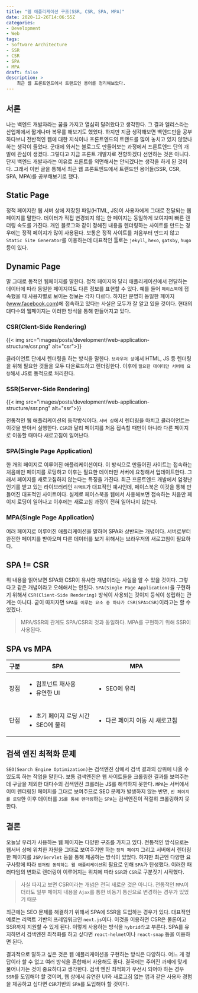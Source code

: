 ```yaml
---
title: "웹 애플리케이션 구조(SSR, CSR, SPA, MPA)"
date: 2020-12-26T14:06:55Z
categories:
- Development
- Web
tags:
- Software Architecture
- SSR
- CSR
- SPA
- MPA
draft: false
description: >
    최근 웹 프론트엔드에서 트랜드인 용어를 정리해보았다.
---
```


서론
---

나는 백엔드 개발자라는 꿈을 가지고 열심히 달려왔다고 생각한다. 그 결과 엘리스라는 산업체에서 짧게나마 복무를 해보기도 했었다. 하지만 지금 생각해보면 백엔드만을 공부하다보니 전반적인 웹에 대한 지식이나 프론트엔드의 트랜드를 많이 놓치고 있지 않았나 하는 생각이 들었다. 군대에 와서는 블로그도 만들어보는 과정에서 프론트엔드 단의 개발에 관심이 생겼다. 그렇다고 지금 프론트 개발자로 전향하겠다 선언하는 것은 아니다. 단지 백엔드 개발자라는 이유로 프론트를 외면해서는 안되겠다는 생각을 하게 된 것이다. 그래서 이번 글을 통해서 최근 웹 프론트엔드에서 트랜드인 용어들(SSR, CSR, SPA, MPA)를 공부해보기로 했다.

Static Page
---

정적 페이지란 웹 서버 상에 저장된 파일(HTML, JS)이 사용자에게 그대로 전달되는 웹 페이지를 말한다. 데이터가 직접 변경되지 않는 한 페이지는 동일하게 보여지며 빠른 렌더링 속도를 가진다. 개인 블로그와 같이 정해진 내용을 렌더링하는 사이트를 만드는 경우에는 정적 페이지가 많이 사용된다. 보통은 정적 사이트를 처음부터 만드지 않고 `Static Site Generator`를 이용하는데 대표적인 툴로는 `jekyll`, `hexo`, `gatsby`, `hugo` 등이 있다. 

Dynamic Page
---

말 그대로 동적인 웹페이지를 말한다. 정적 페이지와 달리 애플리케이션에서 전달하는 데이터에 따라 동일한 페이지여도 다른 정보를 표현할 수 있다. 예를 들어 `페이스북`에 접속했을 때 사용자별로 보이는 정보는 각자 다르다. 하지만 분명히 동일한 페이지(www.facebook.com)에 접속하고 있다는 사실은 모두가 잘 알고 있을 것이다. 현대의 대다수의 웹페이지는 이러한 방식을 통해 만들어지고 있다. 

### CSR(Clent-Side Rendering)

{{< img src="images/posts/development/web-application-structure/csr.png" alt="csr">}}

클라이언트 단에서 렌더링을 하는 방식을 말한다. `브라우저 상`에서 HTML, JS 등 렌더링을 위해 필요한 것들을 모두 다운로드하고 렌더링한다. 이후에 `필요한 데이터만 서버에 요청`해서 JS로 동적으로 처리한다.

### SSR(Server-Side Rendering)

{{< img src="images/posts/development/web-application-structure/ssr.png" alt="ssr">}}

전통적인 웹 애플리케이션의 동작방식이다. `서버 상`에서 렌더링을 마치고 클라이언트는 이것을 받아서 실행한다. `CSR`과 달리 페이지를 처음 접속할 때만이 아니라 다른 페이지로 이동할 때마다 새로고침이 일어난다.

### SPA(Single Page Application)

한 개의 페이지로 이루어진 애플리케이션이다. 이 방식으로 만들어진 사이트는 접속하는 처음에만 페이지를 로딩하고 이후는 필요한 데이터만 서버에 요청해서 업데이트한다. 그래서 페이지를 새로고침하지 않는다는 특징을 가진다. 최근 프론트엔드 개발에서 엄청난 인기를 받고 있는 라이브러리인 `리액트`가 대표적인 예시인데, 페이스북은 이것을 통해 만들어진 대표적인 사이트이다. 실제로 페이스북을 웹에서 사용해보면 접속하는 처음만 페이지 로딩이 일어나고 이후에는 새로고침 과정이 전혀 일어나지 않는다.

### MPA(Single Page Application)

여러 페이지로 이루어진 애플리케이션을 말하며 SPA와 상반되는 개념이다. 서버로부터 완전한 페이지를 받아오며 다른 데이터를 보기 위해서는 브라우저의 새로고침이 필요하다.

SPA != CSR
---

위 내용을 읽어보면 SPA와 CSR이 유사한 개념이라는 사실을 알 수 있을 것이다. 그렇다고 같은 개념이라고 오해해서는 안된다. `SPA(Single Page Application)`을 구현하기 위해서 `CSR(Client-Side Rendering)` 방식이 사용되는 것이지 등식이 성립하는 관계는 아니다. 굳이 따지자면 `SPA를 이루는 요소 중 하나가 CSR(SPA⊃CSR)`이라고는 할 수 있겠다.

> MPA/SSR의 관계도 SPA/CSR의 것과 동일하다. MPA를 구현하기 위해 SSR이 사용된다.

SPA vs MPA
---

| 구분 | SPA | MPA |
|------|-----|-----|
| 장점 | <ul><li>컴포넌트 재사용</li><li>유연한 UI</li></ul> | <ul><li>SEO에 유리</li></ul> |
| 단점 | <ul><li>초기 페이지 로딩 시간</li><li>SEO에 불리</li></ul> | <ul><li>다른 페이지 이동 시 새로고침</li></ul> |

검색 엔진 최적화 문제
---

`SEO(Search Engine Optimization)`는 검색엔진 상에서 검색 결과의 상위에 나올 수 있도록 하는 작업을 말한다. 보통 검색엔진은 웹 사이트들을 크롤링한 결과를 보여주는데 구글을 제외한 대다수의 검색엔진 크롤러는 JS를 해석하지 못한다. `MPA`는 서버에서 이미 렌더링된 페이지를 그대로 보여주므로 SEO 문제가 발생하지 않는 반면, `빈 페이지를 로딩`한 이후 데이터를 `JS를 통해 렌더링`하는 `SPA`는 검색엔진이 적절히 크롤링하지 못한다.

결론
---

오늘날 우리가 사용하는 웹 페이지는 다양한 구조를 가지고 있다. 전통적인 방식으로는 웹서버 상에 위치한 자원을 그대로 보여주기만 하는 `정적 페이지` 그리고 서버에서 렌더링한 페이지를 `JSP/Servlet` 등을 통해 제공하는 방식이 있었다. 하지만 최근엔 다양한 요구사항에 따라 `앱처럼 동작하는 웹 애플리케이션`의 필요로 인해 `SPA`가 탄생했다. 이러한 패러다임의 변화로 렌더링이 이루어지는 위치에 따라 `SSR`과 `CSR`로 구분짓기 시작했다.

> 사실 따지고 보면 CSR이라는 개념은 전혀 새로운 것은 아니다. 전통적인 `MPA`이더라도 일부 페이지 내용을 `Ajax`를 통한 비동기 통신으로 변경하는 경우가 있었기 때문

최근에는 SEO 문제를 해결하기 위해서 SPA에 SSR을 도입하는 경우가 있다. 대표적인 예로는 리액트 기반의 프레임워크인 `next.js`이다. 이것을 이용하면 CSR은 물론이고 SSR까지 지원할 수 있게 된다. 이렇게 사용하는 방식을 `hybrid`라고 부른다. SPA를 유지하면서 검색엔진 최적화를 하고 싶다면 `react-helmet`이나 `react-snap` 등을 이용하면 된다.

결과적으로 말하고 싶은 것은 웹 애플리케이션을 구현하는 방식은 다양하다. 어느 게 정답이라 할 수 없고 여러 방식을 혼합해서 사용해도 좋다. 결국에는 주어진 과제에 맞게 풀어나가는 것이 중요하다고 생각한다. 검색 엔진 최적화가 우선시 되어야 하는 경우 `SSR`를 도입해야 할 것이며, 웹 상에서 유연한 UI와 새로고침 없는 앱과 같은 사용자 경험을 제공하고 싶다면 `CSR`기반의 `SPA`를 도입해야 할 것이다.
